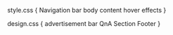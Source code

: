 style.css {
    Navigation bar
    body content
    hover effects
}


design.css  {
    advertisement bar
    QnA Section
    Footer
}